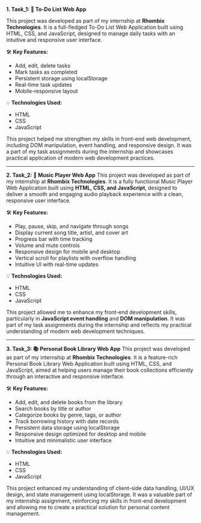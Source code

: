 **1. Task_1: 🚀 To-Do List Web App**
   
This project was developed as part of my internship at **Rhombix Technologies**. It is a full-fledged To-Do List Web Application built using HTML, CSS, and JavaScript, designed to manage daily tasks with an intuitive and responsive user interface.

🛠️ **Key Features:**
- Add, edit, delete tasks
- Mark tasks as completed
- Persistent storage using localStorage
- Real-time task updates
- Mobile-responsive layout

💡 **Technologies Used:**
- HTML
- CSS
- JavaScript

This project helped me strengthen my skills in front-end web development, including DOM manipulation, event handling, and responsive design. It was a part of my task assignments during the internship and showcases practical application of modern web development practices.


-------------------------------------------------------------------------------------------------------------------------------------------------------------------------------------------


**2. Task_2:  🎵 Music Player Web App**
This project was developed as part of my internship at **Rhombix Technologies**. It is a fully functional Music Player Web Application built using **HTML, CSS, and JavaScript**, designed to deliver a smooth and engaging audio playback experience with a clean, responsive user interface.

🛠️ **Key Features:**
- Play, pause, skip, and navigate through songs
- Display current song title, artist, and cover art
- Progress bar with time tracking
- Volume and mute controls
- Responsive design for mobile and desktop
- Vertical scroll for playlists with overflow handling
- Intuitive UI with real-time updates

💡 **Technologies Used:**
- HTML
- CSS
- JavaScript

This project allowed me to enhance my front-end development skills, particularly in **JavaScript event handling** and **DOM manipulation**. It was part of my task assignments during the internship and reflects my practical understanding of modern web development techniques.


-------------------------------------------------------------------------------------------------------------------------------------------------------------------------------------------


**3. Task_3: 📚 Personal Book Library Web App**
This project was developed as part of my internship at **Rhombix Technologies**. It is a feature-rich Personal Book Library Web Application built using HTML, CSS, and JavaScript, aimed at helping users manage their book collections efficiently through an interactive and responsive interface.

🛠️ **Key Features:**

- Add, edit, and delete books from the library
- Search books by title or author
- Categorize books by genre, tags, or author
- Track borrowing history with date records
- Persistent data storage using localStorage
- Responsive design optimized for desktop and mobile
- Intuitive and minimalistic user interface

💡 **Technologies Used:**

- HTML
- CSS
- JavaScript

This project enhanced my understanding of client-side data handling, UI/UX design, and state management using localStorage. It was a valuable part of my internship assignment, reinforcing my skills in front-end development and allowing me to create a practical solution for personal content management.


